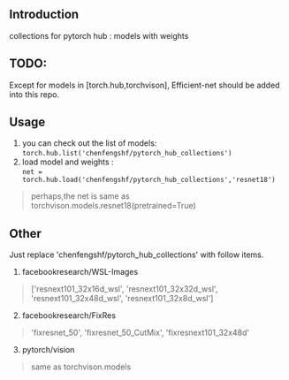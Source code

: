 ## Introduction
collections for pytorch hub : models with weights
## TODO:
Except for models in [torch.hub,torchvison], Efficient-net should be added into this repo.


## Usage
1. you can check out the list of models:  
`torch.hub.list('chenfengshf/pytorch_hub_collections')`
2. load model and weights :  
`net = torch.hub.load('chenfengshf/pytorch_hub_collections','resnet18')`
> perhaps,the net is same as torchvison.models.resnet18(pretrained=True)

## Other
Just replace 'chenfengshf/pytorch_hub_collections' with follow items.

1. facebookresearch/WSL-Images

> ['resnext101_32x16d_wsl', 'resnext101_32x32d_wsl', 'resnext101_32x48d_wsl', 'resnext101_32x8d_wsl']

2. facebookresearch/FixRes

> 'fixresnet_50', 'fixresnet_50_CutMix', 'fixresnext101_32x48d'

3. pytorch/vision
> same as torchvison.models
